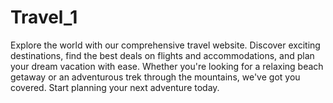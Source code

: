 # Travel_1
Explore the world with our comprehensive travel website. Discover exciting destinations, find the best deals on flights and accommodations, and plan your dream vacation with ease. Whether you're looking for a relaxing beach getaway or an adventurous trek through the mountains, we've got you covered. Start planning your next adventure today.
